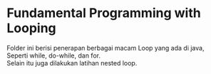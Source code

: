 # Fundamental Programming with Looping

Folder ini berisi penerapan berbagai macam Loop yang ada di java, <br />
Seperti while, do-while, dan for. <br />
Selain itu juga dilakukan latihan nested loop.
